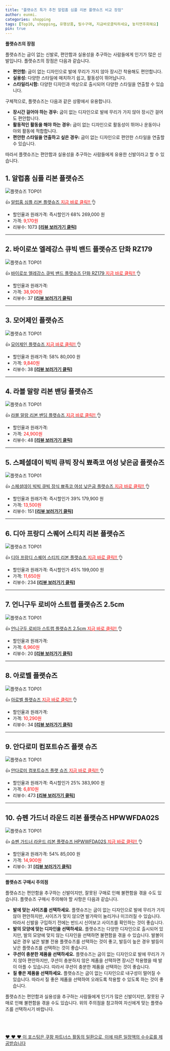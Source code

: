 ```yaml
---
title: "플랫슈즈 특가 추천 알럽홈 심플 리본 플랫슈즈 비교 장점"
author: eunmi.
categories: shopping
tags: [Top10, shopping, 유행상품, 필수구매, 지금바로클릭하세요, 놓치면후회해요]
pin: true
---
```

**플랫슈즈의 장점**

플랫슈즈는 굽이 없는 신발로, 편안함과 실용성을 추구하는 사람들에게 인기가 많은 신발입니다. 플랫슈즈의 장점은 다음과 같습니다.

* **편안함:** 굽이 없는 디자인으로 발에 무리가 가지 않아 장시간 착용해도 편안합니다.
* **실용성:** 다양한 스타일에 매치하기 쉽고, 활동성이 뛰어납니다.
* **스타일리시함:** 다양한 디자인과 색상으로 출시되어 다양한 스타일을 연출할 수 있습니다.

구체적으로, 플랫슈즈는 다음과 같은 상황에서 유용합니다.

* **장시간 걸어야 하는 경우:** 굽이 없는 디자인으로 발에 무리가 가지 않아 장시간 걸어도 편안합니다.
* **활동적인 활동을 해야 하는 경우:** 굽이 없는 디자인으로 활동성이 뛰어나 운동이나 야외 활동에 적합합니다.
* **편안한 스타일을 연출하고 싶은 경우:** 굽이 없는 디자인으로 편안한 스타일을 연출할 수 있습니다.

따라서 플랫슈즈는 편안함과 실용성을 추구하는 사람들에게 유용한 신발이라고 할 수 있습니다.

   

## 1. 알럽홈 심플 리본 플랫슈즈

![플랫슈즈 TOP01](https://thumbnail9.coupangcdn.com/thumbnails/remote/230x230ex/image/retail/images/5997675610358593-f43c1fcd-d1b4-4794-a384-1774e10d4230.jpg)


👍 [알럽홈 심플 리본 플랫슈즈 <font color=red> 지금 바로 클릭!! </font> ](https://link.coupang.com/re/AFFSDP?lptag=AF3617701&subid=GithubCoopas&pageKey=6353206325&traceid=V0-153&itemId=13376835824&vendorItemId=80631744711) 👌 


- 할인율과 원래가격: 즉시할인가 68%  269,000   원
- 가격: <span style='color:red'>9,170원</span>
- 리뷰수: 1073  [**[리뷰 보러가기 클릭]**](https://link.coupang.com/re/AFFSDP?lptag=AF3617701&subid=GithubCoopas&pageKey=6353206325&traceid=V0-153&itemId=13376835824&vendorItemId=80631744711)

---


   

## 2. 바이로쏘 엘레강스 큐빅 밴드 플랫슈즈 단화 RZ179

![플랫슈즈 TOP01](https://thumbnail6.coupangcdn.com/thumbnails/remote/230x230ex/image/vendor_inventory/00c9/453c11a91e6f5dd455f6e37d96ee2f078897e226e9656bb6ea27e64db5a9.jpg)


👍 [바이로쏘 엘레강스 큐빅 밴드 플랫슈즈 단화 RZ179 <font color=red> 지금 바로 클릭!! </font> ](https://link.coupang.com/re/AFFSDP?lptag=AF3617701&subid=GithubCoopas&pageKey=7561076677&traceid=V0-153&itemId=19919972945&vendorItemId=87019699712) 👌 


- 할인율과 원래가격: 
- 가격: <span style='color:red'>38,900원</span>
- 리뷰수: 37  [**[리뷰 보러가기 클릭]**](https://link.coupang.com/re/AFFSDP?lptag=AF3617701&subid=GithubCoopas&pageKey=7561076677&traceid=V0-153&itemId=19919972945&vendorItemId=87019699712)

---


   

## 3. 모어제인 플랫슈즈

![플랫슈즈 TOP01](https://thumbnail6.coupangcdn.com/thumbnails/remote/230x230ex/image/rs_quotation_api/kvdvmapa/87e6757020ae4e9287ca21224bb2ed8b.jpg)


👍 [모어제인 플랫슈즈 <font color=red> 지금 바로 클릭!! </font> ](https://link.coupang.com/re/AFFSDP?lptag=AF3617701&subid=GithubCoopas&pageKey=6091290234&traceid=V0-153&itemId=11357488303&vendorItemId=78633850964) 👌 


- 할인율과 원래가격: 58%  80,000   원
- 가격: <span style='color:red'>9,840원</span>
- 리뷰수: 38  [**[리뷰 보러가기 클릭]**](https://link.coupang.com/re/AFFSDP?lptag=AF3617701&subid=GithubCoopas&pageKey=6091290234&traceid=V0-153&itemId=11357488303&vendorItemId=78633850964)

---


   

## 4. 라블 말랑 리본 밴딩 플랫슈즈

![플랫슈즈 TOP01](https://thumbnail7.coupangcdn.com/thumbnails/remote/230x230ex/image/retail/images/2020/05/08/11/8/d7632c06-98a5-4525-aa38-c9819703f3c9.jpg)


👍 [라블 말랑 리본 밴딩 플랫슈즈 <font color=red> 지금 바로 클릭!! </font> ](https://link.coupang.com/re/AFFSDP?lptag=AF3617701&subid=GithubCoopas&pageKey=1557387057&traceid=V0-153&itemId=2663192382&vendorItemId=70653780692) 👌 


- 할인율과 원래가격: 
- 가격: <span style='color:red'>24,900원</span>
- 리뷰수: 48  [**[리뷰 보러가기 클릭]**](https://link.coupang.com/re/AFFSDP?lptag=AF3617701&subid=GithubCoopas&pageKey=1557387057&traceid=V0-153&itemId=2663192382&vendorItemId=70653780692)

---


   

## 5. 스페셜데이 빅빅 큐빅 장식 뾰족코 여성 낮은굽 플랫슈즈

![플랫슈즈 TOP01](https://thumbnail10.coupangcdn.com/thumbnails/remote/230x230ex/image/rs_quotation_api/88wuqe4z/9e0b7f68ef8444668d376007fb6f1b0a.jpg)


👍 [스페셜데이 빅빅 큐빅 장식 뾰족코 여성 낮은굽 플랫슈즈 <font color=red> 지금 바로 클릭!! </font> ](https://link.coupang.com/re/AFFSDP?lptag=AF3617701&subid=GithubCoopas&pageKey=6124607546&traceid=V0-153&itemId=11634394258&vendorItemId=78908937039) 👌 


- 할인율과 원래가격: 즉시할인가 39%  179,900   원
- 가격: <span style='color:red'>13,500원</span>
- 리뷰수: 151  [**[리뷰 보러가기 클릭]**](https://link.coupang.com/re/AFFSDP?lptag=AF3617701&subid=GithubCoopas&pageKey=6124607546&traceid=V0-153&itemId=11634394258&vendorItemId=78908937039)

---


   

## 6. 디아 프랑디 스퀘어 스티치 리본 플랫슈즈

![플랫슈즈 TOP01](https://thumbnail10.coupangcdn.com/thumbnails/remote/230x230ex/image/retail/images/2021/02/15/15/8/c1f76818-d0d7-4660-8414-0c14eacd807d.jpg)


👍 [디아 프랑디 스퀘어 스티치 리본 플랫슈즈 <font color=red> 지금 바로 클릭!! </font> ](https://link.coupang.com/re/AFFSDP?lptag=AF3617701&subid=GithubCoopas&pageKey=4938801501&traceid=V0-153&itemId=6503107530&vendorItemId=73982390290) 👌 


- 할인율과 원래가격: 즉시할인가 45%  199,000   원
- 가격: <span style='color:red'>11,650원</span>
- 리뷰수: 234  [**[리뷰 보러가기 클릭]**](https://link.coupang.com/re/AFFSDP?lptag=AF3617701&subid=GithubCoopas&pageKey=4938801501&traceid=V0-153&itemId=6503107530&vendorItemId=73982390290)

---


   

## 7. 언니구두 로비아 스트랩 플랫슈즈 2.5cm

![플랫슈즈 TOP01](https://thumbnail10.coupangcdn.com/thumbnails/remote/230x230ex/image/retail/images/680160032250646-fddeddd1-299a-4cf2-adca-8b7fd3c2ee2d.jpg)


👍 [언니구두 로비아 스트랩 플랫슈즈 2.5cm <font color=red> 지금 바로 클릭!! </font> ](https://link.coupang.com/re/AFFSDP?lptag=AF3617701&subid=GithubCoopas&pageKey=6380157839&traceid=V0-153&itemId=13552103258&vendorItemId=80805707818) 👌 


- 할인율과 원래가격: 
- 가격: <span style='color:red'>6,960원</span>
- 리뷰수: 20  [**[리뷰 보러가기 클릭]**](https://link.coupang.com/re/AFFSDP?lptag=AF3617701&subid=GithubCoopas&pageKey=6380157839&traceid=V0-153&itemId=13552103258&vendorItemId=80805707818)

---


   

## 8. 아로벨 플랫슈즈

![플랫슈즈 TOP01](https://thumbnail6.coupangcdn.com/thumbnails/remote/230x230ex/image/retail/images/2021/11/09/10/4/39595b1d-f963-4f87-a803-642e23c24de4.jpg)


👍 [아로벨 플랫슈즈 <font color=red> 지금 바로 클릭!! </font> ](https://link.coupang.com/re/AFFSDP?lptag=AF3617701&subid=GithubCoopas&pageKey=6170457572&traceid=V0-153&itemId=12040899992&vendorItemId=79313124684) 👌 


- 할인율과 원래가격: 
- 가격: <span style='color:red'>10,290원</span>
- 리뷰수: 34  [**[리뷰 보러가기 클릭]**](https://link.coupang.com/re/AFFSDP?lptag=AF3617701&subid=GithubCoopas&pageKey=6170457572&traceid=V0-153&itemId=12040899992&vendorItemId=79313124684)

---


   

## 9. 안다로미 컴포트슈즈 플랫 슈즈

![플랫슈즈 TOP01](https://thumbnail9.coupangcdn.com/thumbnails/remote/230x230ex/image/rs_quotation_api/e9sgxeil/e10c7cad17c14fe1a26c1ce47927bfd7.jpg)


👍 [안다로미 컴포트슈즈 플랫 슈즈 <font color=red> 지금 바로 클릭!! </font> ](https://link.coupang.com/re/AFFSDP?lptag=AF3617701&subid=GithubCoopas&pageKey=6133503458&traceid=V0-153&itemId=11712903183&vendorItemId=78987063903) 👌 


- 할인율과 원래가격: 즉시할인가 25%  383,900   원
- 가격: <span style='color:red'>6,810원</span>
- 리뷰수: 473  [**[리뷰 보러가기 클릭]**](https://link.coupang.com/re/AFFSDP?lptag=AF3617701&subid=GithubCoopas&pageKey=6133503458&traceid=V0-153&itemId=11712903183&vendorItemId=78987063903)

---


   

## 10. 슈펜 가드너 라운드 리본 플랫슈즈 HPWWFDA02S

![플랫슈즈 TOP01](https://thumbnail9.coupangcdn.com/thumbnails/remote/230x230ex/image/retail/images/2023/01/09/10/9/2f8e79b6-31cc-4f0a-8c36-482d6f2c271b.jpg)


👍 [슈펜 가드너 라운드 리본 플랫슈즈 HPWWFDA02S <font color=red> 지금 바로 클릭!! </font> ](https://link.coupang.com/re/AFFSDP?lptag=AF3617701&subid=GithubCoopas&pageKey=7052207546&traceid=V0-153&itemId=17464596069&vendorItemId=84632354457) 👌 


- 할인율과 원래가격: 54%  85,000   원
- 가격: <span style='color:red'>14,900원</span>
- 리뷰수: 31  [**[리뷰 보러가기 클릭]**](https://link.coupang.com/re/AFFSDP?lptag=AF3617701&subid=GithubCoopas&pageKey=7052207546&traceid=V0-153&itemId=17464596069&vendorItemId=84632354457)

---
**플랫슈즈 구매시 주의점**

플랫슈즈는 편안함을 추구하는 신발이지만, 잘못된 구매로 인해 불편함을 겪을 수도 있습니다. 플랫슈즈 구매시 주의해야 할 사항은 다음과 같습니다.

* **발에 맞는 사이즈를 선택하세요.** 플랫슈즈는 굽이 없는 디자인으로 발에 무리가 가지 않아 편안하지만, 사이즈가 맞지 않으면 발가락이 눌리거나 미끄러질 수 있습니다. 따라서 신발을 구입하기 전에는 반드시 신어보고 사이즈를 확인하는 것이 좋습니다.
* **발의 모양에 맞는 디자인을 선택하세요.** 플랫슈즈는 다양한 디자인으로 출시되어 있지만, 발의 모양에 맞지 않는 디자인을 선택하면 불편함을 겪을 수 있습니다. 발볼이 넓은 경우 넓은 발볼 전용 플랫슈즈를 선택하는 것이 좋고, 발등이 높은 경우 발등이 낮은 플랫슈즈를 선택하는 것이 좋습니다.
* **쿠션이 충분한 제품을 선택하세요.** 플랫슈즈는 굽이 없는 디자인으로 발에 무리가 가지 않아 편안하지만, 쿠션이 충분하지 않은 제품을 선택하면 장시간 착용했을 때 발이 아플 수 있습니다. 따라서 쿠션이 충분한 제품을 선택하는 것이 좋습니다.
* **질 좋은 제품을 선택하세요.** 플랫슈즈는 굽이 없는 디자인으로 내구성이 떨어질 수 있습니다. 따라서 질 좋은 제품을 선택하여 오래도록 착용할 수 있도록 하는 것이 좋습니다.

플랫슈즈는 편안함과 실용성을 추구하는 사람들에게 인기가 많은 신발이지만, 잘못된 구매로 인해 불편함을 겪을 수도 있습니다. 위의 주의점을 참고하여 자신에게 맞는 플랫슈즈를 선택하시기 바랍니다.<br><br><br><br><br> [ ❤ ❤ ❤ 이 포스팅은 쿠팡 파트너스 활동의 일환으로, 이에 따른 일정액의 수수료를 제공받습니다](https://link.coupang.com/a/bcEFyh)